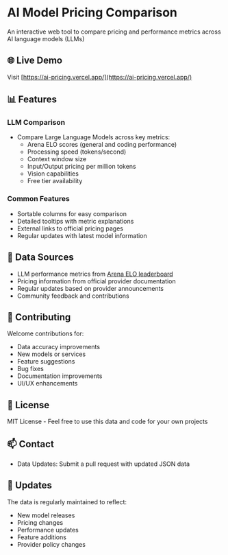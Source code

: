# AI Model Pricing Comparison

An interactive web tool to compare pricing and performance metrics across AI language models (LLMs)
<!-- and Speech-to-Text (STT) services. -->

## 🌐 Live Demo
Visit [https://ai-pricing.vercel.app/](https://ai-pricing.vercel.app/)

## 📊 Features

### LLM Comparison
- Compare Large Language Models across key metrics:
  - Arena ELO scores (general and coding performance)
  - Processing speed (tokens/second)
  - Context window size
  - Input/Output pricing per million tokens
  - Vision capabilities
  - Free tier availability
<!-- - Interactive cost calculator with adjustable monthly token usage -->
<!-- - Real-time cost estimates based on input/output token volume -->

<!-- ### Speech-to-Text Comparison
- Compare STT services across important metrics:
  - Per-minute and per-hour pricing
  - Real-time transcription capabilities
  - Supported languages
  - Free quota options
  - Usage limits and restrictions
- Interactive time-based calculator with:
  - Customizable duration (days, hours, minutes)
  - Preset durations (1h call, 8h day, work week, full month)
  - Real-time cost estimates -->

### Common Features
- Sortable columns for easy comparison
- Detailed tooltips with metric explanations
- External links to official pricing pages
- Regular updates with latest model information
<!-- - Mobile-responsive design -->
<!-- - Keyboard navigation support -->

## 🔄 Data Sources
- LLM performance metrics from [Arena ELO leaderboard](https://chat.lmsys.org/?leaderboard)
- Pricing information from official provider documentation
- Regular updates based on provider announcements
- Community feedback and contributions

## 🤝 Contributing
Welcome contributions for:
- Data accuracy improvements
- New models or services
- Feature suggestions
- Bug fixes
- Documentation improvements
- UI/UX enhancements

## 📝 License
MIT License - Feel free to use this data and code for your own projects

## 📫 Contact
- Data Updates: Submit a pull request with updated JSON data

## 🔄 Updates
The data is regularly maintained to reflect:
- New model releases
- Pricing changes
- Performance updates
- Feature additions
- Provider policy changes
